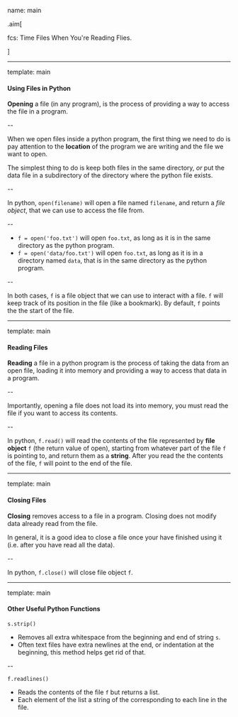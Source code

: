 name: main

.aim[<div>
  fcs: Time Files When You're Reading Flies. 
  </div>]


---
template: main

#### Using Files in Python

__Opening__ a file (in any program), is the process of providing a way to access the file in a program.

--

When we open files inside a python program, the first thing we need to do is pay attention to the __location__ of the program we are writing and the file we want to open.

The simplest thing to do is keep both files in the same directory, _or_ put the data file in a subdirectory of the directory where the python file exists.

--

In python, `open(filename)` will open a file named `filename`, and return a _file object_, that we can use to access the file from.

--
- `f = open('foo.txt')` will open `foo.txt`, as long as it is in the same directory as the python program.
- `f = open('data/foo.txt')` will open `foo.txt`, as long as it is in a directory named `data`, that is in the same directory as the python program.

--

In both cases, `f` is a file object that we can use to interact with a file. `f` will keep track of its position in the file (like a bookmark). By default, `f` points the the start of the file.

---
template: main

#### Reading Files
__Reading__ a file in a python program is the process of taking the data from an open file, loading it into memory and providing a way to access that data in a program.

--

Importantly, opening a file does not load its into memory, you must read the file if you want to access its contents.

--

In python, `f.read()` will read the contents of the file represented by __file object__ `f` (the return value of open), starting from whatever part of the file `f` is pointing to, and return them as a __string__. After you read the the contents of the file, `f` will point to the end of the file.

---
template: main

#### Closing Files
__Closing__ removes access to a file in a program. Closing does not modify data already read from the file.

In general, it is a good idea to close a file once your have finished using it (i.e. after you have read all the data).

--

In python, `f.close()` will close file object `f`.

---
template: main

#### Other Useful Python Functions

`s.strip()`
- Removes all extra whitespace from the beginning and end of string `s`.
- Often text files have extra newlines at the end, or indentation at the beginning, this method helps get rid of that.

--

`f.readlines()`
- Reads the contents of the file `f` but returns a list.
- Each element of the list a string of the corresponding to each line in the file.
